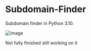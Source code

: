 # Subdomain-Finder
Subdomain finder in Python 3.10.

![image](https://user-images.githubusercontent.com/50573902/178129417-61523671-7ce5-4f9d-bdc8-f48001e479fb.png)

Not fully finished still working on it
